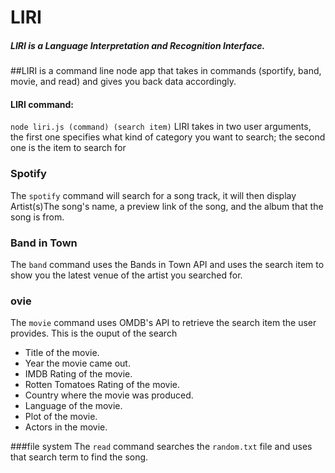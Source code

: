 # LIRI
##### LIRI is a Language Interpretation and Recognition Interface.
##LIRI is a command line node app that takes in commands (sportify, band, movie, and read) and gives you back data accordingly.

#### LIRI command:
`node liri.js (command) (search item)`
LIRI takes in two user arguments, the first one specifies what kind of category you want to search; the second one is the item to search for

### Spotify
The `spotify` command  will search for a song track, it will then display Artist(s)The song's name, a preview link of the song, and the album that the song is from.

### Band in Town
The `band` command uses the Bands in Town API and uses the search item to show you the latest venue of the artist you searched for.

### ovie
The `movie` command uses OMDB's API to retrieve the search item the user provides.  This is the ouput of the search
   * Title of the movie.
   * Year the movie came out.
   * IMDB Rating of the movie.
   * Rotten Tomatoes Rating of the movie.
   * Country where the movie was produced.
   * Language of the movie.
   * Plot of the movie.
   * Actors in the movie.

###file system
The `read` command searches the `random.txt` file and uses that search term to find the song.
